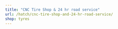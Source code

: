 ```yaml
---
title: "CNC Tire Shop & 24 hr road service"
url: /hatch/cnc-tire-shop-and-24-hr-road-service/
shop: tyres
---
```

